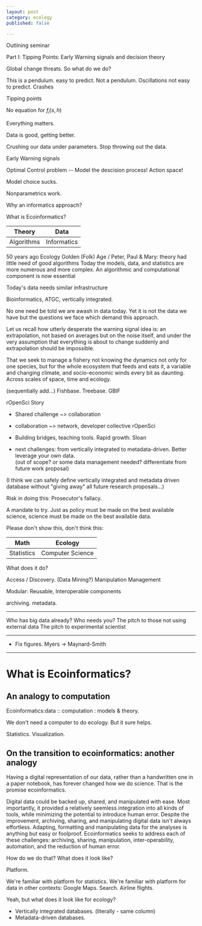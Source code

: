 ```yaml
---
layout: post
category: ecology 
published: false

---
```



Outlining seminar


Part I: Tipping Points: Early Warning signals and decision theory


Global change threats. So what do we do?

This is a pendulum. easy to predict. 
Not a pendulum. Oscillations not easy to predict. Crashes

Tipping points



No equation for $f_i(s,h)$

Everything matters.  

Data is good, getting better.  

Crushing our data under parameters.  Stop throwing out the data.  


Early Warning signals 


Optimal Control problem -- Model the descision process! Action space!

Model choice sucks. 

Nonparametrics work.  


Why an informatics approach? 

What is Ecoinformatics?

 Theory      |     Data
-------------|-------------
 Algorithms  |  Informatics 




50 years ago Ecology Golden (Folk) Age / Peter, Paul & Mary: theory had little need of good algorithms
Today the models, data, and statistics are more numerous and more complex. An algorithmic and computational component is now essential

Today's data needs similar infrastructure

Bioinformatics, ATGC, vertically integrated.  

No one need be told we are awash in data today. Yet it is not the data we have but the questions we face which demand this approach.  

Let us recall how utterly desperate the warning signal idea is: an extrapolation, not based on averages but on the noise itself, and under the very assumption that everything is about to change suddenly and extrapolation should be impossible.  

That we seek to manage a fishery not knowing the dynamics not only for one species, but for the whole ecosystem that feeds and eats it, a variable and changing climate, and socio-economic winds every bit as daunting. Across scales of space, time and ecology.  


(sequentially add...) 
Fishbase.  Treebase.  GBIF

rOpenSci Story

- Shared challenge ~> collaboration
- collaboration ~> network, developer collective rOpenSci
- Building bridges, teaching tools. Rapid growth. Sloan


- next challenges: from vertically integrated to metadata-driven. Better leverage your own data.   
(out of scope? or some data management needed?  differentiate from future work proposal)


(I think we can safely define vertically integrated and metadata driven database without "giving away" all future research proposals...)

Risk in doing this: Prosecutor's fallacy.  

A mandate to try.  Just as policy must be made on the best available science, science must be made on the best available data.  





Please don't show this, don't think this:

   Math     |     Ecology
------------|------------------ 
 Statistics | Computer Science


What does it do? 

Access / Discovery. (Data Mining?)
Manipulation
Management 

Modular: Reusable, Interoperable components

archiving. metadata.  


-----------------------------------------------------------------------

Who has big data already? Who needs you? 
The pitch to those not using external data
The pitch to experimental scientist

---------------------------------------------


- Fix figures.  Myers -> Maynard-Smith 


------------------------------------------------------------------

What is Ecoinformatics? 
=======================


An analogy to computation
-------------------------

Ecoinformatics:data :: computation : models & theory.  

We don't need a computer to do ecology.  But it sure helps.  

Statistics.  Visualization.  


On the transition to ecoinformatics: another analogy
----------------------------------------------------

Having a digital representation of our data, rather than a handwritten
one in a paper notebook, has forever changed how we do science. That is
the promise ecoinformatics.

Digital data could be backed up, shared, and manipulated with ease.
Most importantly, it provided a relatively seemless integration into
all kinds of tools, while minimizing the potential to introduce human
error. Despite the improvement, archiving, sharing, and manipulating
digital data isn't always effortless.  Adapting, formatting and
manipulating data for the analyses is anything but easy or foolproof.
Ecoinformatics seeks to address each of these challenges: archiving,
sharing, manipulation, inter-operability, automation, and the reduction
of human error.

How do we do that? What does it look like?  


Platform.

We're familiar with platform for statistics. We're familiar with platform for data in other contexts: Google Maps. Search. Airline flights.

Yeah, but what does it look like for ecology?

- Vertically integrated databases.  (literally - same column)
- Metadata-driven databases.











